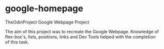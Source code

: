 # google-homepage
TheOdinProject Google Webpage Project

The aim of this project was to recreate the Google Webpage.
Knowledge of flex-box's, lists, positions, links and Dev Tools helped with the completion of this task.

